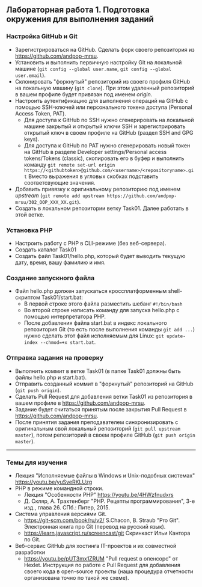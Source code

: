 ## Лабораторная работа 1. Подготовка окружения для выполнения заданий
### Настройка GitHub и Git
* Зарегистрироваться на GitHub. Сделать форк своего репозитория  из https://github.com/andpop-mrsu.
* Установить и выполнить первичную настройку Git на локальной машине (`git config --global user.name`, `git config --global user.email`).
* Склонировать "форкнутый" репозиторий из своего профиля GitHub на локальную машину (`git clone`). При этом удаленный репозиторий в вашем профиле будет привязан под именем *origin*.
* Настроить аутентификацию для выполнения операций на GitHub с помощью SSH-ключей или персонального токена доступа (Personal Access Token, PAT).
    * Для доступа к GitHub по SSH нужно сгенерировать на локальной машине закрытый и открытый ключи SSH и зарегистрировать открытый ключ в своем профиле на GitHub (раздел SSH and GPG keys).
    * Для доступа к GitHub по PAT нужно сгенерировать новый токен на GitHub в разделе Developer settings/Personal access tokens/Tokens (classic), скопировать его в буфер и выполнить команду `git remote set-url origin https://<githubtoken>@github.com/<username>/<repositoryname>.git` Вместо выражения в угловых скобках подставить соответсвующие значения.
* Добавить привязку к оригинальному репозиторию под именем *upstream* (`git remote add upstream https://github.com/andpop-mrsu/302_OOP_XXX_XX.git`).
* Создать в локальном репозитории ветку Task01. Далее работать в этой ветке.

### Установка PHP
* Настроить работу с PHP в CLI-режиме (без веб-сервера).
* Создать каталог Task01
* Создать файл Task01/hello.php, который будет выводить текущую дату, время, вашу фамилию и имя.

### Создание запускного файла
* Файл hello.php должен запускаться кроссплатформенным shell-скриптом Task01/start.bat:
    * В первой строке этого файла разместить шебанг `#!/bin/bash`
    * Во второй строке написать команду для запуска hello.php с помощью интерпретатора PHP.
    * После добавления файла start.bat в индекс локального репозитория Git (то есть после выполнения команды `git add ...`) нужно сделать этот файл исполняемым для Linux: `git update-index --chmod=+x start.bat`.

### Отправка задания на проверку
* Выполнить коммит в ветке Task01 (в папке Task01 должны быть файлы hello.php и start.bat).
* Отправить созданный коммит в "форкнутый" репозиторий на GitHub (`git push origin`).
* Сделать Pull Request для добавления ветки Task01 из репозитория в вашем профиле в https://github.com/andpop-mrsu.
* Задание будет считаться принятым после закрытия Pull Request в https://github.com/andpop-mrsu.
* После принятия задания преподавателем синхронизировать с оригинальным свой локальный репозиторий (`git pull upstream master`), потом репозиторий в своем профиле GitHub (`git push origin master`).


* * *
### Темы для изучения
* Лекция "Исполняемые файлы в Windows и Unix-подобных системах" https://youtu.be/yuSveRKLUzg
* PHP в режиме командной строки.
    * Лекция "Особенности PHP" https://youtu.be/4HWzfnudxrs
    * Д. Скляр, А. Трахтенберг "PHP. Рецепты программирования", 3-е изд., глава 26. СПб.: Питер, 2015.
* Система управления версиями Git.
    * <https://git-scm.com/book/ru/v2/> S.Chacon, B. Straub "Pro Git". Электронная книга про Git (перевод на русский язык).
    * <https://learn.javascript.ru/screencast/git> Скринкаст Ильи Кантора по Git.
* Веб-сервис GitHub для хостинга IT-проектов и их совместной разработки
    * <https://youtu.be/pUT3mx1ZRUМ> "Pull request в опенсорс" от Hexlet. Инструкция по работе с Pull Request для добавления своего кода в open-source проекты (наша процедура отчетности организована точно по такой же схеме).   
